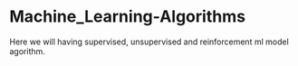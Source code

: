 # Machine_Learning-Algorithms
Here we will having supervised, unsupervised and reinforcement ml model agorithm.
